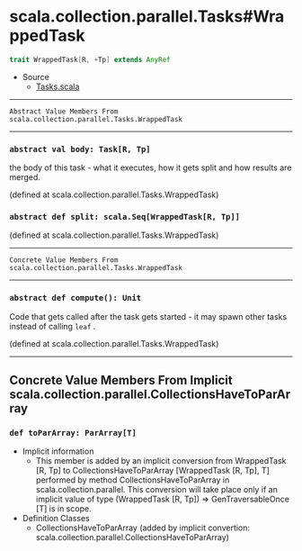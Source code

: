 
#                 scala.collection.parallel.Tasks#WrappedTask                 #

```scala
trait WrappedTask[R, +Tp] extends AnyRef
```

* Source
  * [Tasks.scala](https://github.com/scala/scala/tree/6d09a1ba5f/src/library/scala/collection/parallel/Tasks.scala#L1)


--------------------------------------------------------------------------------
    Abstract Value Members From scala.collection.parallel.Tasks.WrappedTask
--------------------------------------------------------------------------------


### `abstract val body: Task[R, Tp]`                                         ###

the body of this task - what it executes, how it gets split and how results are
merged.

(defined at scala.collection.parallel.Tasks.WrappedTask)


### `abstract def split: scala.Seq[WrappedTask[R, Tp]]`                      ###

(defined at scala.collection.parallel.Tasks.WrappedTask)


--------------------------------------------------------------------------------
    Concrete Value Members From scala.collection.parallel.Tasks.WrappedTask
--------------------------------------------------------------------------------


### `abstract def compute(): Unit`                                           ###

Code that gets called after the task gets started - it may spawn other tasks
instead of calling `leaf` .

(defined at scala.collection.parallel.Tasks.WrappedTask)


--------------------------------------------------------------------------------
Concrete Value Members From Implicit scala.collection.parallel.CollectionsHaveToParArray
--------------------------------------------------------------------------------


### `def toParArray: ParArray[T]`                                            ###

* Implicit information
  * This member is added by an implicit conversion from WrappedTask [R, Tp] to
    CollectionsHaveToParArray [WrappedTask [R, Tp], T] performed by method
    CollectionsHaveToParArray in scala.collection.parallel. This conversion will
    take place only if an implicit value of type (WrappedTask [R, Tp]) ⇒
    GenTraversableOnce [T] is in scope.
* Definition Classes
  * CollectionsHaveToParArray
(added by implicit convertion: scala.collection.parallel.CollectionsHaveToParArray)
